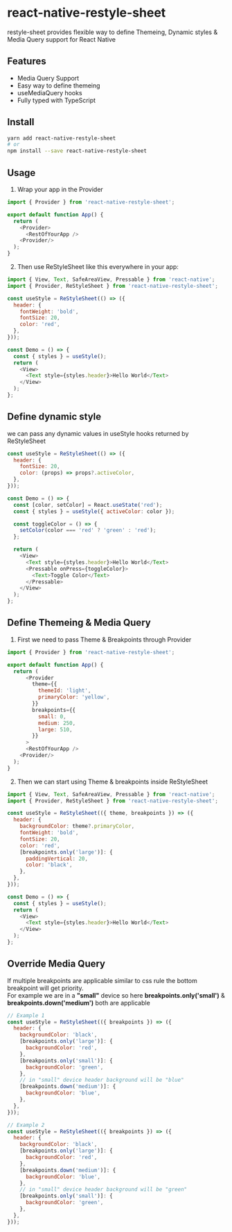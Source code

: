 # react-native-restyle-sheet

restyle-sheet provides flexible way to define Themeing, Dynamic styles & Media Query support for React Native

## Features

- Media Query Support
- Easy way to define themeing
- useMediaQuery hooks
- Fully typed with TypeScript

## Install

```sh
yarn add react-native-restyle-sheet
# or
npm install --save react-native-restyle-sheet
```

## Usage

1. Wrap your app in the Provider

```js
import { Provider } from 'react-native-restyle-sheet';

export default function App() {
  return (
    <Provider>
      <RestOfYourApp />
    <Provider/>
  );
}
```

2. Then use ReStyleSheet like this everywhere in your app:

```js
import { View, Text, SafeAreaView, Pressable } from 'react-native';
import { Provider, ReStyleSheet } from 'react-native-restyle-sheet';

const useStyle = ReStyleSheet(() => ({
  header: {
    fontWeight: 'bold',
    fontSize: 20,
    color: 'red',
  },
}));

const Demo = () => {
  const { styles } = useStyle();
  return (
    <View>
      <Text style={styles.header}>Hello World</Text>
    </View>
  );
};
```

## Define dynamic style

we can pass any dynamic values in useStyle hooks returned by ReStyleSheet

```js
const useStyle = ReStyleSheet(() => ({
  header: {
    fontSize: 20,
    color: (props) => props?.activeColor,
  },
}));

const Demo = () => {
  const [color, setColor] = React.useState('red');
  const { styles } = useStyle({ activeColor: color });

  const toggleColor = () => {
    setColor(color === 'red' ? 'green' : 'red');
  };

  return (
    <View>
      <Text style={styles.header}>Hello World</Text>
      <Pressable onPress={toggleColor}>
        <Text>Toggle Color</Text>
      </Pressable>
    </View>
  );
};
```

## Define Themeing & Media Query

1. First we need to pass Theme & Breakpoints through Provider

```js
import { Provider } from 'react-native-restyle-sheet';

export default function App() {
  return (
      <Provider
        theme={{
          themeId: 'light',
          primaryColor: 'yellow',
        }}
        breakpoints={{
          small: 0,
          medium: 250,
          large: 510,
        }}
      >
      <RestOfYourApp />
    <Provider/>
  );
}
```

2. Then we can start using Theme & breakpoints inside ReStyleSheet

```js
import { View, Text, SafeAreaView, Pressable } from 'react-native';
import { Provider, ReStyleSheet } from 'react-native-restyle-sheet';

const useStyle = ReStyleSheet(({ theme, breakpoints }) => ({
  header: {
    backgroundColor: theme?.primaryColor,
    fontWeight: 'bold',
    fontSize: 20,
    color: 'red',
    [breakpoints.only('large')]: {
      paddingVertical: 20,
      color: 'black',
    },
  },
}));

const Demo = () => {
  const { styles } = useStyle();
  return (
    <View>
      <Text style={styles.header}>Hello World</Text>
    </View>
  );
};
```

## Override Media Query

If multiple breakpoints are applicable similar to css rule the bottom breakpoint will get priority. \
For example we are in a **"small"** device so here **breakpoints.only('small')** & **breakpoints.down('medium')** both are applicable

```js
// Example 1
const useStyle = ReStyleSheet(({ breakpoints }) => ({
  header: {
    backgroundColor: 'black',
    [breakpoints.only('large')]: {
      backgroundColor: 'red',
    },
    [breakpoints.only('small')]: {
      backgroundColor: 'green',
    },
    // in "small" device header background will be "blue"
    [breakpoints.down('medium')]: {
      backgroundColor: 'blue',
    },
  },
}));

// Example 2
const useStyle = ReStyleSheet(({ breakpoints }) => ({
  header: {
    backgroundColor: 'black',
    [breakpoints.only('large')]: {
      backgroundColor: 'red',
    },
    [breakpoints.down('medium')]: {
      backgroundColor: 'blue',
    },
    // in "small" device header background will be "green"
    [breakpoints.only('small')]: {
      backgroundColor: 'green',
    },
  },
}));
```
